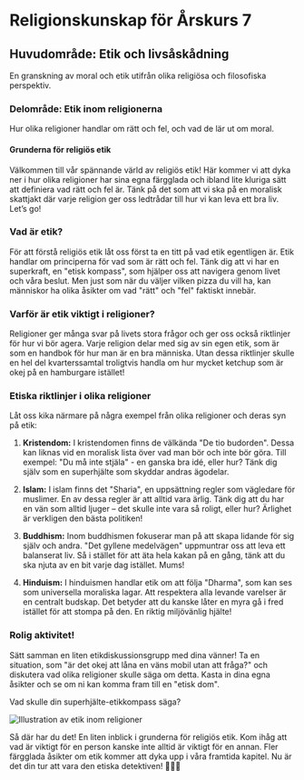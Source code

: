 # Religionskunskap för Årskurs 7

## Huvudområde: Etik och livsåskådning
En granskning av moral och etik utifrån olika religiösa och filosofiska perspektiv.

### Delområde: Etik inom religionerna
Hur olika religioner handlar om rätt och fel, och vad de lär ut om moral.

#### Grunderna för religiös etik

Välkommen till vår spännande värld av religiös etik! Här kommer vi att dyka ner i hur olika religioner har sina egna färgglada och ibland lite kluriga sätt att definiera vad rätt och fel är. Tänk på det som att vi ska på en moralisk skattjakt där varje religion ger oss ledtrådar till hur vi kan leva ett bra liv. Let’s go!

### Vad är etik?

För att förstå religiös etik låt oss först ta en titt på vad etik egentligen är. Etik handlar om principerna för vad som är rätt och fel. Tänk dig att vi har en superkraft, en "etisk kompass", som hjälper oss att navigera genom livet och våra beslut. Men just som när du väljer vilken pizza du vill ha, kan människor ha olika åsikter om vad "rätt" och "fel" faktiskt innebär.

### Varför är etik viktigt i religioner?

Religioner ger många svar på livets stora frågor och ger oss också riktlinjer för hur vi bör agera. Varje religion delar med sig av sin egen etik, som är som en handbok för hur man är en bra människa. Utan dessa riktlinjer skulle en hel del kvarterssamtal troligtvis handla om hur mycket ketchup som är okej på en hamburgare istället!

### Etiska riktlinjer i olika religioner

Låt oss kika närmare på några exempel från olika religioner och deras syn på etik:

1. **Kristendom:**
   I kristendomen finns de välkända "De tio budorden". Dessa kan liknas vid en moralisk lista över vad man bör och inte bör göra. Till exempel: "Du må inte stjäla" - en ganska bra idé, eller hur? Tänk dig själv som en superhjälte som skyddar andras ägodelar.

2. **Islam:**
   I islam finns det "Sharia", en uppsättning regler som vägledare för muslimer. En av dessa regler är att alltid vara ärlig. Tänk dig att du har en vän som alltid ljuger – det skulle inte vara så roligt, eller hur? Ärlighet är verkligen den bästa politiken!

3. **Buddhism:**
   Inom buddhismen fokuserar man på att skapa lidande för sig själv och andra. "Det gyllene medelvägen" uppmuntrar oss att leva ett balanserat liv. Så i stället för att äta hela kakan på en gång, tänk att du ska njuta av en bit varje dag istället. Mums!

4. **Hinduism:**
   I hinduismen handlar etik om att följa "Dharma", som kan ses som universella moraliska lagar. Att respektera alla levande varelser är en centralt budskap. Det betyder att du kanske låter en myra gå i fred istället för att stompa på den. En riktig miljövänlig hjälte!

### Rolig aktivitet!

Sätt samman en liten etikdiskussionsgrupp med dina vänner! Ta en situation, som "är det okej att låna en väns mobil utan att fråga?" och diskutera vad olika religioner skulle säga om detta. Kasta in dina egna åsikter och se om ni kan komma fram till en "etisk dom".

Vad skulle din superhjälte-etikkompass säga?

![Illustration av etik inom religioner](https://example.com/etik_inom_religioner.jpg) 

Så där har du det! En liten inblick i grunderna för religiös etik. Kom ihåg att vad är viktigt för en person kanske inte alltid är viktigt för en annan. Fler färgglada åsikter om etik kommer att dyka upp i våra framtida kapitel. Nu är det din tur att vara den etiska detektiven! 🕵️‍♂️✨